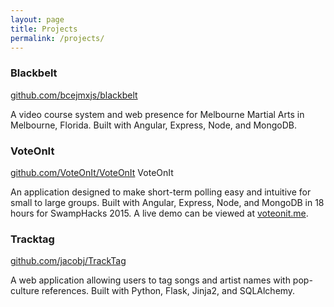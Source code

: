 ```yaml
---
layout: page
title: Projects
permalink: /projects/
---
```


### Blackbelt
[github.com/bcejmxjs/blackbelt](https://github.com/bcejmxjs/blackbelt)

A video course system and web presence for Melbourne Martial Arts in Melbourne,
Florida. Built with Angular, Express, Node, and MongoDB.

### VoteOnIt
[github.com/VoteOnIt/VoteOnIt](https://github.com/VoteOnIt/VoteOnIt) VoteOnIt

An application designed to make short-term polling easy and intuitive for small
to large groups. Built with Angular, Express, Node, and MongoDB in 18 hours for
SwampHacks 2015. A live demo can be viewed at [voteonit.me](http://www.voteonit.me).

### Tracktag
[github.com/jacobj/TrackTag](https://github.com/jacobj/TrackTag)

A web application allowing users to tag songs and artist names with pop-culture
references. Built with Python, Flask, Jinja2, and SQLAlchemy.
